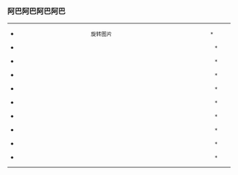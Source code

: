 ###  阿巴阿巴阿巴阿巴
*********************************************************************
*                            旋转图片                               *
*                                                                   *
*                                                                   *
*                                                                   *
*                                                                   *
*                                                                   *
*                                                                   *
*                                                                   *
*                                                                   *
*                                                                   *
*********************************************************************






